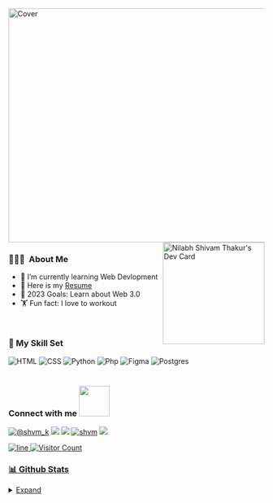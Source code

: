 <!-- ## 👋 &nbsp;Hey there! I'm Shivam -->

<div style="text-align: right">
</div>
<img src="https://user-images.githubusercontent.com/96217047/203905977-b4828224-1871-45e7-846a-1ce209544b69.gif" alt="Cover" height="460" width="800" align="center")

<a href="https://app.daily.dev/shvm"><img src="https://api.daily.dev/devcards/a00b1d957a7c422e96f1c34094aa5892.png?r=2u5" width="200" align="right" alt="Nilabh Shivam Thakur's Dev Card"/></a>


### 👨🏻‍💻 &nbsp;About Me
- 🔗 I’m currently learning Web Devlopment
- 👐 Here is my [Resume](https://github.com/shvm-k/shvm-k/files/9963286/resume.pdf) 
- 🥅 2023 Goals: Learn about Web 3.0
- 🏋️ Fun fact: I love to workout
<br>

### 🤹 My Skill Set
![HTML](https://img.shields.io/badge/HTML5-E34F26?style=for-the-badge&logo=html5&logoColor=white)
![CSS](https://img.shields.io/badge/CSS3-1572B6?style=for-the-badge&logo=css3&logoColor=white)
![Python](https://img.shields.io/badge/Python-14354C?style=for-the-badge&logo=python&logoColor=white)
![Php](https://img.shields.io/badge/PHP-777BB4?style=for-the-badge&logo=php&logoColor=white)
![Figma](https://img.shields.io/badge/Figma-F24E1E?style=for-the-badge&logo=figma&logoColor=white)
![Postgres](https://img.shields.io/badge/postgres-%23316192.svg?style=for-the-badge&logo=postgresql&logoColor=white)
<br><br>

### Connect with me <img src="https://media.giphy.com/media/LnQjpWaON8nhr21vNW/giphy.gif" width="60">
<a href="https://twitter.com/shvm_k"><img src="https://img.shields.io/badge/Twitter-1DA1F2?style=for-the-badge&logo=twitter&logoColor=white" alt="@shvm_k"></a>
<a href="https://www.linkedin.com/in/nilabh-shivam-thakur-b30a921b9/"><img src="https://img.shields.io/badge/LinkedIn-0077B5?style=for-the-badge&logo=linkedin&logoColor=white"></a>
<a href="mailto:nilabhshivam333@gmail.com"><img src="https://img.shields.io/badge/Gmail-D14836?style=for-the-badge&logo=gmail&logoColor=white"></a>
<a href="https://dev.to/shvm"><img src="https://img.shields.io/badge/dev.to-0A0A0A?style=for-the-badge&logo=dev.to&logoColor=white" alt="shvm"></a>
<a href="https://dribbble.com/shvm_k"><img src="https://img.shields.io/badge/Dribbble-EA4C89?style=for-the-badge&logo=dribbble&logoColor=white">

![line](https://cdn.discordapp.com/attachments/842741907720896512/842806312386428948/gif.gif)
![Visitor Count](https://komarev.com/ghpvc/?username=shvm-k&style=for-the-badge&align="right")


### 📊 Github Stats
<details>
<summary>Expand</summary>
![Shivam's GitHub stats](https://github-readme-stats-eight-theta.vercel.app/api/top-langs/?username=shvm-k&layout=compact&langs_count=8&theme=white)
<br>
  
![GitHub metrics](https://metrics.lecoq.io/shvm-k)



 

